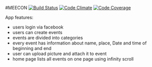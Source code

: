 #MEECON [![Build Status](https://travis-ci.org/netguru-training/meecon.svg?branch=master)](https://travis-ci.org/netguru-training/meecon) [![Code Climate](https://codeclimate.com/github/netguru-training/meecon/badges/gpa.svg)](https://codeclimate.com/github/netguru-training/meecon) [![Code Coverage](https://d3s6mut3hikguw.cloudfront.net/github/netguru-training/meecon/badges/coverage.svg)](https://codeclimate.com/github/netguru-training/meecon)

App features:
- users login via facebook
- users can create events
- events are divided into categories
- every event has information about name, place, Date and time of beginning and end
- user can upload picture and attach it to event
- home page lists all events on one page using infinity scroll
